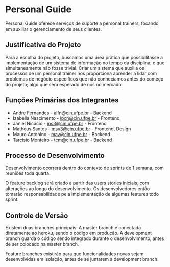 # Personal Guide
Personal Guide oferece serviços de suporte a personal trainers, focando em auxiliar o gerenciamento de seus clientes.

## **Justificativa do Projeto**

Para a escolha do projeto, buscamos uma área prática que possibilitasse a implementação de um sistema de informação no tempo da disciplina, e que simultaneamente não fosse trivial. Criar um sistema que auxilia os processos de um personal trainer nos proporciona aprender a lidar com problemas de negócio especificos que não conheciamos antes do começo do projeto; algo que será esperado de nós no mercado.

## **Funções Primárias dos Integrantes**

- Andre Fernandes - alfn@cin.ufpe.br - Backend
- Izabella Nascimento - ipcn@cin.ufpe.br - Frontend
- Janiel Nicácio - jns3@cin.ufpe.br - Frontend
- Matheus Santos - msv3@cin.ufpe.br - Frontend, Design
- Mauro Antonino - mav@cin.ufpe.br - Backend
- Tarcísio Monteiro - tcm@cin.ufpe.br - Backend

## **Processo de Desenvolvimento**

Desenvolvimento ocorrerá dentro do contexto de sprints de 1 semana, com reuniões toda quarta.

O feature backlog será criado a partir das users stories iniciais, com alterações ao longo do desenvolvimento. Os desenvolvedores então tomarão responsabilidade pela implementação de algumas features todo sprint.

## **Controle de Versão**

Existem duas branches principais: A master branch é conectada diretamente ao heroku, sendo o código em produção. A development branch guarda o código sendo integrado durante o desenvolvimento, antes de ser colocado na master branch.

Feature branches existirão para que funcionalidades novas sejam desenvolvidas em isolação, antes de se juntarem a development branch.
